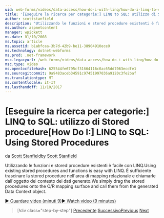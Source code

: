 ```yaml
---
uid: web-forms/videos/data-access/how-do-i-with-linq/how-do-i-linq-to-sql-using-stored-procedures
title: '[Eseguire la ricerca per categorie:] LINQ to SQL: utilizzo di Stored procedure | Documenti Microsoft'
author: scottstanfield
description: "Utilizzando le funzioni e stored procedure esistenti è facile con LINQ. È sufficiente trascinare le stored procedure nell'area di mapping relazionale e chiamarle dal ge..."
ms.author: aspnetcontent
manager: wpickett
ms.date: 01/10/2008
ms.topic: article
ms.assetid: b1abfcaa-3b7d-42b9-be11-38904910ece0
ms.technology: dotnet-webforms
ms.prod: .net-framework
msc.legacyurl: /web-forms/videos/data-access/how-do-i-with-linq/how-do-i-linq-to-sql-using-stored-procedures
msc.type: video
ms.openlocfilehash: 625544fe6795cf31664116c0ac65dd7063ecdfe1
ms.sourcegitcommit: 9a9483aceb34591c97451997036a9120c3fe2baf
ms.translationtype: MT
ms.contentlocale: it-IT
ms.lasthandoff: 11/10/2017
---
```

<a name="how-do-i-linq-to-sql-using-stored-procedures"></a><span data-ttu-id="b604c-104">[Eseguire la ricerca per categorie:] LINQ to SQL: utilizzo di Stored procedure</span><span class="sxs-lookup"><span data-stu-id="b604c-104">[How Do I:] LINQ to SQL: Using Stored Procedures</span></span>
====================
<span data-ttu-id="b604c-105">da [Scott Stanfield](https://github.com/scottstanfield)</span><span class="sxs-lookup"><span data-stu-id="b604c-105">by [Scott Stanfield](https://github.com/scottstanfield)</span></span>

<span data-ttu-id="b604c-106">Utilizzando le funzioni e stored procedure esistenti è facile con LINQ.</span><span class="sxs-lookup"><span data-stu-id="b604c-106">Using existing stored procedures and functions is easy with LINQ.</span></span> <span data-ttu-id="b604c-107">È sufficiente trascinare la stored procedure nell'area di mapping relazionale e chiamarle dall'oggetto del contesto dei dati generato.</span><span class="sxs-lookup"><span data-stu-id="b604c-107">We simply drag the stored procedures onto the O/R mapping surface and call them from the generated Data Context object.</span></span>

[<span data-ttu-id="b604c-108">&#9654; Guardare video (minuti 9)</span><span class="sxs-lookup"><span data-stu-id="b604c-108">&#9654; Watch video (9 minutes)</span></span>](https://channel9.msdn.com/Blogs/ASP-NET-Site-Videos/how-do-i-linq-to-sql-using-stored-procedures)

>[!div class="step-by-step"]
<span data-ttu-id="b604c-109">[Precedente](how-do-i-linq-to-sql-custom-linqdatasource.md)
[Successivo](how-do-i-linq-to-sql-updating-with-stored-procedures.md)</span><span class="sxs-lookup"><span data-stu-id="b604c-109">[Previous](how-do-i-linq-to-sql-custom-linqdatasource.md)
[Next](how-do-i-linq-to-sql-updating-with-stored-procedures.md)</span></span>
